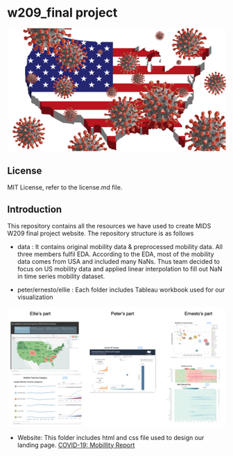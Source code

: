 # w209_final project

<p align="center"><img src="ernesto/website_ernesto/covid_usa.png" width="600"></p> 

## License
MIT License, refer to the license.md file.

## Introduction

This repository contains all the resources we have used to create MIDS W209 final project website. The repository structure is as follows

- data : It contains original mobility data & preprocessed mobility data. 
         All three members fulfil EDA. According to the EDA, most of the mobility data comes from USA and included many NaNs. 
         Thus team decided to focus on US mobility data and applied linear interpolation to fill out NaN in time series mobility dataset.

- peter/ernesto/ellie : Each folder includes Tableau workbook used for our visualization
<p align="center"><img src="tableau.png" width="800"></p> 

- Website: This folder includes html and css file used to design our landing page.
[COVID-19: Mobillity Report](http://people.ischool.berkeley.edu/~hyunchul78/COVID19/index.html) 


